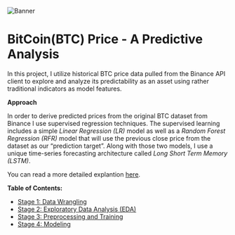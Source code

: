 ![Banner](https://static.coindesk.com/wp-content/uploads/2019/04/bitcoin-btc-chart-1200x600.jpg)

# BitCoin(BTC) Price - A Predictive Analysis 

In this project, I utilize historical BTC price data pulled from the Binance API client to explore and analyze its predictability as an asset using rather traditional indicators as model features. 

**Approach**

In order to derive predicted prices from the original BTC dataset from Binance I use supervised regression techniques. The supervised learning includes a simple *Linear Regression (LR)* model as well as a *Random Forest Regression (RFR)* model that will use the previous close price from the dataset as our “prediction target”. Along with those two models, I use a unique time-series forecasting architecture called *Long Short Term Memory (LSTM)*. 

You can read a more detailed explantion [here](https://github.com/jra333/BTC-Price-Prediction/blob/main/Capstone%20Project%202%20Proposal.pdf).

**Table of Contents:**
- [Stage 1: Data Wrangling](https://github.com/jra333/BTC-Price-Prediction/tree/main/Data%20Wrangling)
- [Stage 2: Exploratory Data Analysis (EDA)](https://github.com/jra333/BTC-Price-Prediction/tree/main/Exploratory%20Data%20Analysis%20(EDA))
- [Stage 3: Preprocessing and Training](https://github.com/jra333/BTC-Price-Prediction/tree/main/Preprocessing-Training)
- [Stage 4: Modeling](https://github.com/jra333/BTC-Price-Prediction/tree/main/Modeling)
